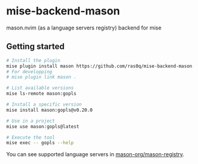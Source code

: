 # mise-backend-mason

mason.nvim (as a language servers registry) backend for mise

## Getting started

```sh
# Install the plugin
mise plugin install mason https://github.com/ras0q/mise-backend-mason
# For developping
# mise plugin link mason .

# List available versions
mise ls-remote mason:gopls

# Install a specific version
mise install mason:gopls@v0.20.0

# Use in a project
mise use mason:gopls@latest

# Execute the tool
mise exec -- gopls --help
```

You can see supported language servers in
[mason-org/mason-registry](https://github.com/mason-org/mason-registry).

